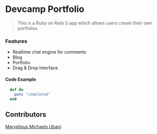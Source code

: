 # Devcamp Portfolio

> This is a Ruby on Rails 5 app which allows users create their own portfolios.

### Features

- Realtime chat engine for comments
- Blog
- Portfolio
- Drag & Drop Interface

#### Code Example

```ruby
  def do
    puts "completed"
  end

```

## Contributors
[Marvellous Michaels Ubani](https://github.com/MarvellousUbani)
